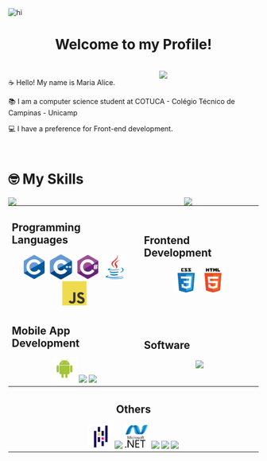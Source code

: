 <img src="https://www.imagensanimadas.com/data/media/280/estrela-imagem-animada-0071.gif" width="1000px" alt="hi" align="center"> <br>
 <h1 align="center" >Welcome to my Profile!</h1> 
 <br/>
<img src="https://i.gifer.com/origin/cb/cb7c480b6aede47a9776537673646e1e_w200.webp" width="200px"align="right">
 <p> ☕  Hello! My name is Maria Alice.</p>
 <p> 📚 I am a computer science student at COTUCA - Colégio Técnico de Campinas - Unicamp</p>
 <p> 💻 I have a preference for Front-end development.</p>
 <br/> 
 
<div>
<h1> 🤓 My Skills</h1>
<div>
 <img src="https://i.gifer.com/origin/f9/f9abd21a7f2be6472c1852518c8e605b_w200.webp" width="150px"align="left"> 
  <img src="https://i.gifer.com/origin/f9/f9abd21a7f2be6472c1852518c8e605b_w200.webp" width="150px"align="right">
  <table align="center">
    <tr>
      <td>
        <h2>Programming Languages</h2>
        <div align="center">
          <img src="https://raw.githubusercontent.com/devicons/devicon/master/icons/c/c-original.svg" width="50">
          <img src="https://raw.githubusercontent.com/devicons/devicon/master/icons/cplusplus/cplusplus-original.svg" width="50"> 
          <img src="https://raw.githubusercontent.com/devicons/devicon/master/icons/csharp/csharp-original.svg" width="50"> 
          <img src="https://raw.githubusercontent.com/devicons/devicon/master/icons/java/java-original.svg" width="50"> 
          <img src="https://raw.githubusercontent.com/devicons/devicon/master/icons/javascript/javascript-original.svg" width="50"> 
        </div>
      </td>
      <td>
        <h2>Frontend Development</h2>
          <div align="center">
            <img src="https://raw.githubusercontent.com/devicons/devicon/master/icons/css3/css3-original-wordmark.svg" width="50">
            <img src="https://raw.githubusercontent.com/devicons/devicon/master/icons/html5/html5-original-wordmark.svg" width="50"> 
          </div>
      </td>  
    </tr>
    <tr>
      <td>
        <h2>Mobile App Development</h2>
          <div align="center">
            <img src="https://raw.githubusercontent.com/devicons/devicon/master/icons/android/android-original-wordmark.svg" width="50">
            <img src="https://www.vectorlogo.zone/logos/flutterio/flutterio-icon.svg" width="50"> 
            <img src="https://www.vectorlogo.zone/logos/dartlang/dartlang-icon.svg" width="50"> 
          </div>
        </td>
        <td>
          <h2>Software</h2>
            <div align="center">
              <img src="https://www.vectorlogo.zone/logos/figma/figma-icon.svg" width="50"> 
            </div>
        </td>
    </tr>
    <tr>
      <th colspan="2">
        <h2>Others</h2>
          <div align="center">
            <img src="https://raw.githubusercontent.com/devicons/devicon/2ae2a900d2f041da66e950e4d48052658d850630/icons/pandas/pandas-original.svg" width="50">
            <img src="https://www.svgrepo.com/show/303229/microsoft-sql-server-logo.svg" width="50"> 
            <img src="https://raw.githubusercontent.com/devicons/devicon/master/icons/dot-net/dot-net-original-wordmark.svg" width="50"> 
            <img src="https://www.vectorlogo.zone/logos/unity3d/unity3d-icon.svg" width="50"> 
            <img src="https://www.vectorlogo.zone/logos/git-scm/git-scm-icon.svg" width="50"> 
            <img src="https://cdn.worldvectorlogo.com/logos/arduino-1.svg" width="50"> 
          </div>
      </th>
    </tr>
  </table>
</div>
</div>



 
<!--
*MaraAlce/MaraAlce* is a ✨ special ✨ repository because its `README.md` (this file) appears on your GitHub profile.

Here are some ideas to get you started:

- 🔭 I’m currently working on ...
- 🌱 I’m currently learning ...
- 👯 I’m looking to collaborate on ...
- 🤔 I’m looking for help with ...
- 💬 Ask me about ...
- 📫 How to reach me: ...
- 😄 Pronouns: ...
- ⚡ Fun fact: ...
-->

